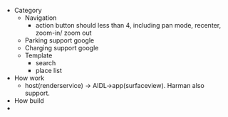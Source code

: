- Category
	- Navigation
		- action button should less than 4, including pan mode, recenter, zoom-in/ zoom out
	- Parking support google
	- Charging support google
	- Template
		- search
		- place list
- How work
	- host(renderservice) -> AIDL->app(surfaceview).  Harman also support.
- How build
-